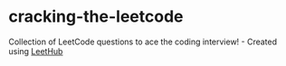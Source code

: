 # cracking-the-leetcode
Collection of LeetCode questions to ace the coding interview! - Created using [LeetHub](https://github.com/QasimWani/LeetHub)
